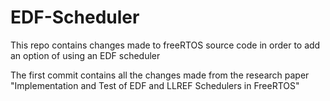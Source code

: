 # EDF-Scheduler
This repo contains changes made to freeRTOS source code in order to add an option of using an EDF scheduler 

The first commit contains all the changes made from the research paper "Implementation and Test of EDF and LLREF
Schedulers in FreeRTOS"
